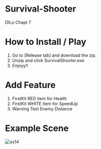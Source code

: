 # Survival-Shooter
DILo Chapt 7

# How to Install / Play
1. Go to [Release tab] and download the zip.
2. Unzip and click SurvivalShooter.exe
3. Enjoyy!!

# Add Feature
1. FirstKit RED item for Health
2. FirstKit WHITE item for SpeedUp
3. Warning Text Enemy Distance

# Example Scene
![ss14](https://user-images.githubusercontent.com/89525164/135030275-068056c4-44cc-470d-80ee-8b3a2ca6201e.png)
